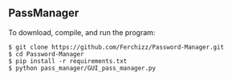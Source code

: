 ## PassManager

To download, compile, and run the program:
```
$ git clone https://github.com/Ferchizz/Password-Manager.git
$ cd Password-Manager
$ pip install -r requirements.txt
$ python pass_manager/GUI_pass_manager.py
```
